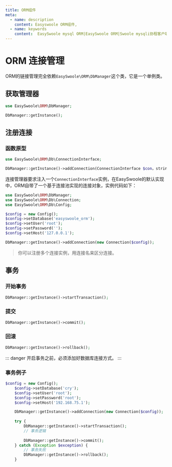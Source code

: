 ```yaml
---
title: ORM组件
meta:
  - name: description
    content: Easyswoole ORM组件,
  - name: keywords
    content:  EasySwoole mysql ORM|EasySwoole ORM|Swoole mysqli协程客户端|swoole ORM
---
```

# ORM 连接管理
ORM的链接管理完全依赖```EasySwoole\ORM\DbManager```这个类，它是一个单例类。
## 获取管理器
```php
use EasySwoole\ORM\DbManager;

DbManager::getInstance();
```

## 注册连接
### 函数原型
```php
use EasySwoole\ORM\Db\ConnectionInterface;

DbManager::getInstance()->addConnection(ConnectionInterface $con，string $connectionName = 'default');
```
连接管理器要求注入一个```ConnectionInterface```实例，在EasySwoole的默认实现中，ORM自带了一个基于连接池实现的连接对象，实例代码如下：
```php
use EasySwoole\ORM\DbManager;
use EasySwoole\ORM\Db\Connection;
use EasySwoole\ORM\Db\Config;

$config = new Config();
$config->setDatabase('easyswoole_orm');
$config->setUser('root');
$config->setPassword('');
$config->setHost('127.0.0.1');

DbManager::getInstance()->addConnection(new Connection($config));
```

> 你可以注册多个连接实例，用连接名来区分连接。

## 事务
### 开始事务
```php
DbManager::getInstance()->startTransaction();
```
### 提交
```php
DbManager::getInstance()->commit();
```
### 回滚
```php
DbManager::getInstance()->rollback();
```

::: danger
开启事务之前，必须添加好数据库连接方式。
:::

### 事务例子
```php
$config = new Config();
    $config->setDatabase('cry');
    $config->setUser('root');
    $config->setPassword('root');
    $config->setHost('192.168.75.1');

    DbManager::getInstance()->addConnection(new Connection($config));
    
    try {
        DbManager::getInstance()->startTransaction();
        // 事务逻辑
      
        DbManager::getInstance()->commit();
    } catch (Exception $exception) {
        // 事务失败    
        DbManager::getInstance()->rollback();
    }
```